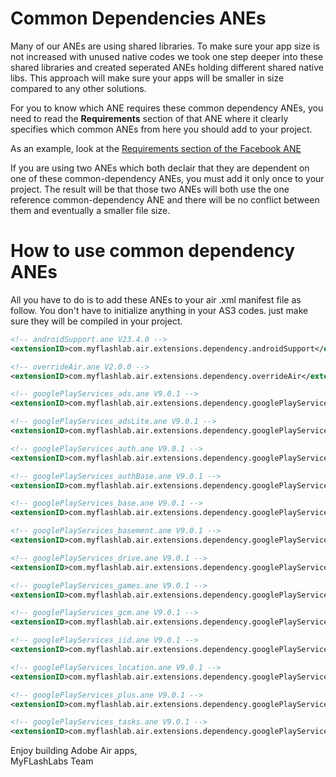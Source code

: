 # Common Dependencies ANEs
Many of our ANEs are using shared libraries. To make sure your app size is not increased with unused native codes we took one step deeper into these shared libraries and created seperated ANEs holding different shared native libs. This approach will make sure your apps will be smaller in size compared to any other solutions.

For you to know which ANE requires these common dependency ANEs, you need to read the **Requirements** section of that ANE where it clearly specifies which common ANEs from here you should add to your project.

As an example, look at the [Requirements section of the Facebook ANE](https://github.com/myflashlab/facebook-ANE#requirements)

If you are using two ANEs which both declair that they are dependent on one of these common-dependency ANEs, you must add it only once to your project. The result will be that those two ANEs will both use the one reference common-dependency ANE and there will be no conflict between them and eventually a smaller file size.

# How to use common dependency ANEs
All you have to do is to add these ANEs to your air .xml manifest file as follow. You don't have to initialize anything in your AS3 codes. just make sure they will be compiled in your project.

```xml
<!-- androidSupport.ane V23.4.0 -->
<extensionID>com.myflashlab.air.extensions.dependency.androidSupport</extensionID>

<!-- overrideAir.ane V2.0.0 -->
<extensionID>com.myflashlab.air.extensions.dependency.overrideAir</extensionID>

<!-- googlePlayServices_ads.ane V9.0.1 -->
<extensionID>com.myflashlab.air.extensions.dependency.googlePlayServices.ads</extensionID>

<!-- googlePlayServices_adsLite.ane V9.0.1 -->
<extensionID>com.myflashlab.air.extensions.dependency.googlePlayServices.ads.lite</extensionID>

<!-- googlePlayServices_auth.ane V9.0.1 -->
<extensionID>com.myflashlab.air.extensions.dependency.googlePlayServices.auth</extensionID>

<!-- googlePlayServices_authBase.ane V9.0.1 -->
<extensionID>com.myflashlab.air.extensions.dependency.googlePlayServices.auth.base</extensionID>

<!-- googlePlayServices_base.ane V9.0.1 -->
<extensionID>com.myflashlab.air.extensions.dependency.googlePlayServices.base</extensionID>

<!-- googlePlayServices_basement.ane V9.0.1 -->
<extensionID>com.myflashlab.air.extensions.dependency.googlePlayServices.basement</extensionID>

<!-- googlePlayServices_drive.ane V9.0.1 -->
<extensionID>com.myflashlab.air.extensions.dependency.googlePlayServices.drive</extensionID>

<!-- googlePlayServices_games.ane V9.0.1 -->
<extensionID>com.myflashlab.air.extensions.dependency.googlePlayServices.games</extensionID>

<!-- googlePlayServices_gcm.ane V9.0.1 -->
<extensionID>com.myflashlab.air.extensions.dependency.googlePlayServices.gcm</extensionID>

<!-- googlePlayServices_iid.ane V9.0.1 -->
<extensionID>com.myflashlab.air.extensions.dependency.googlePlayServices.iid</extensionID>

<!-- googlePlayServices_location.ane V9.0.1 -->
<extensionID>com.myflashlab.air.extensions.dependency.googlePlayServices.location</extensionID>

<!-- googlePlayServices_plus.ane V9.0.1 -->
<extensionID>com.myflashlab.air.extensions.dependency.googlePlayServices.plus</extensionID>

<!-- googlePlayServices_tasks.ane V9.0.1 -->
<extensionID>com.myflashlab.air.extensions.dependency.googlePlayServices.tasks</extensionID>
```

Enjoy building Adobe Air apps,  
MyFLashLabs Team